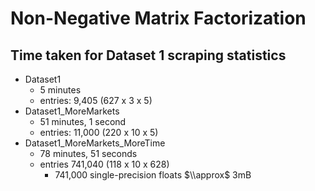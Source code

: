 # Non-Negative Matrix Factorization

## Time taken for Dataset 1 scraping statistics
- Dataset1
  - 5 minutes
  - entries: 9,405 (627 x 3 x 5)
- Dataset1_MoreMarkets
  - 51 minutes, 1 second
  - entries: 11,000 (220 x 10 x 5)
- Dataset1_MoreMarkets_MoreTime
  - 78 minutes, 51 seconds
  - entries 741,040 (118 x 10 x 628)
    - 741,000 single-precision floats $\\approx$ 3mB